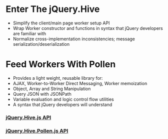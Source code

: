 # Enter The jQuery.Hive



* Simplify the client/main page worker setup API
* Wrap Worker constructor and functions in syntax that jQuery developers are familiar with
* Normalize cross-implementation inconsistencies; message serialization/deserialization
 

# Feed Workers With Pollen

* Provides a light weight, reusable library for:
* AJAX, Worker-to-Worker Direct Messaging, Worker memoization
* Object, Array and String Manipulation
* Query JSON with JSONPath
* Variable evaluation and logic control flow utilities
* A syntax that jQuery developers will understand



### [jQuery.Hive.js API](http://dev.pollenjs.com/hive/jquery.hive.php)

### [jQuery.Hive.Pollen.js API](http://dev.pollenjs.com/hive/jquery.hive.pollen.php)

